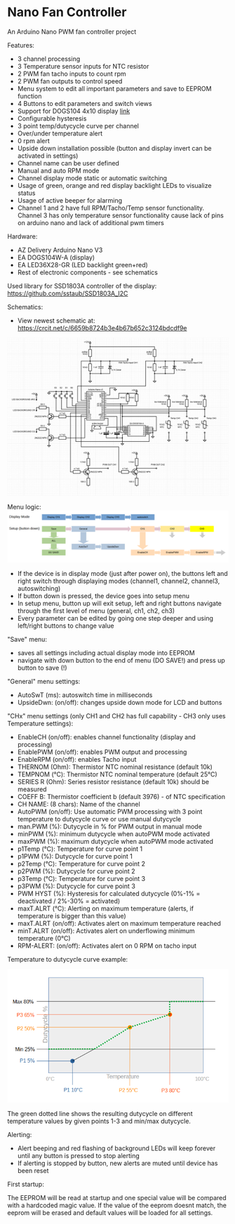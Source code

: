 # Nano Fan Controller
 An Arduino Nano PWM fan controller project

Features:
 - 3 channel processing
 - 3 Temperature sensor inputs for NTC resistor
 - 2 PWM fan tacho inputs to count rpm
 - 2 PWM fan outputs to control speed
 - Menu system to edit all important parameters and save to EEPROM function
 - 4 Buttons to edit parameters and switch views
 - Support for DOGS104 4x10 display [link](https://www.mouser.com/pdfdocs/dogs104e.PDF)
 - Configurable hysteresis
 - 3 point temp/dutycycle curve per channel
 - Over/under temperature alert
 - 0 rpm alert
 - Upside down installation possible (button and display invert can be activated in settings)
 - Channel name can be user defined
 - Manual and auto RPM mode
 - Channel display mode static or automatic switching
 - Usage of green, orange and red display backlight LEDs to visualize status
 - Usage of active beeper for alarming
 - Channel 1 and 2 have full RPM/Tacho/Temp sensor functionality. Channel 3 has only temperature sensor functionality cause lack of pins on arduino nano and lack of additional pwm timers
   

Hardware:
- AZ Delivery Arduino Nano V3
- EA DOGS104W-A (display)
- EA LED36X28-GR (LED backlight green+red)
- Rest of electronic components - see schematics

Used library for SSD1803A controller of the display: https://github.com/sstaub/SSD1803A_I2C

Schematics:
- View newest schematic at: https://crcit.net/c/6659b8724b3e4b67b652c3124bdcdf9e

![schematics](https://github.com/denis-1337/NanoFanController/blob/main/Schematics.png)


Menu logic:
![Menu structure](https://github.com/denis-1337/NanoFanController/blob/main/menu_structure.PNG)

- If the device is in display mode (just after power on), the buttons left and right switch through displaying modes (channel1, channel2, channel3, autoswitching)
- If button down is pressed, the device goes into setup menu
- In setup menu, button up will exit setup, left and right buttons navigate through the first level of menu (general, ch1, ch2, ch3)
- Every parameter can be edited by going one step deeper and using left/right buttons to change value

"Save" menu: 
- saves all settings including actual display mode into EEPROM
- navigate with down button to the end of menu (DO SAVE!) and press up button to save (!)

"General" menu settings:
- AutoSwT (ms): autoswitch time in milliseconds
- UpsideDwn: (on/off): changes upside down mode for LCD and buttons

"CHx" menu settings (only CH1 and CH2 has full capability - CH3 only uses Temperature settings):
- EnableCH (on/off): enables channel functionality (display and processing)
- EnablePWM (on/off): enables PWM output and processing
- EnableRPM (on/off): enables Tacho input
- THERNOM (Ohm): Thermistor NTC nominal resistance (default 10k)
- TEMPNOM (°C): Thermistor NTC nominal temperature (default 25°C)
- SERIES R (Ohm): Series resistor resistance (default 10k) should be measured
- COEFF B: Thermistor coefficient b (default 3976) - of NTC specification
- CH NAME: (8 chars): Name of the channel
- AutoPWM (on/off): Use automatic PWM processing with 3 point temperature to dutycycle curve or use manual dutycycle
- man.PWM (%): Dutycycle in % for PWM output in manual mode
- minPWM (%): minimum dutycycle when autoPWM mode activated
- maxPWM (%): maximum dutycycle when autoPWM mode activated
- p1Temp (°C): Temperature for curve point 1
- p1PWM (%): Dutycycle for curve point 1
- p2Temp (°C): Temperature for curve point 2
- p2PWM (%): Dutycycle for curve point 2
- p3Temp (°C): Temperature for curve point 3
- p3PWM (%): Dutycycle for curve point 3
- PWM HYST (%): Hysteresis for calculated dutycycle (0%-1% = deactivated / 2%-30% = activated)
- maxT.ALRT (°C): Alerting on maximum temperature (alerts, if temperature is bigger than this value)
- maxT.ALRT (on/off): Activates alert on maximum temperature reached
- minT.ALRT (on/off): Activates alert on underflowing minimum temperature (0°C)
- RPM-ALERT: (on/off): Activates alert on 0 RPM on tacho input

Temperature to dutycycle curve example:

![example_curve](https://github.com/denis-1337/NanoFanController/blob/main/dutycycle_examplecurve.PNG)

The green dotted line shows the resulting dutycycle on different temperature values by given points 1-3 and min/max dutycycle.

Alerting:
- Alert beeping and red flashing of background LEDs will keep forever until any button is pressed to stop alerting
- If alerting is stopped by button, new alerts are muted until device has been reset

First startup:

The EEPROM will be read at startup and one special value will be compared with a hardcoded magic value.
If the value of the eeprom doesnt match, the eeprom will be erased and default values will be loaded for all settings.


